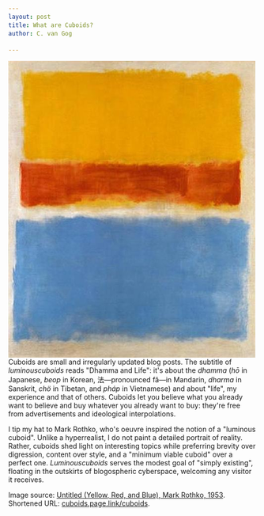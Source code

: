 ```yaml
---
layout: post
title: What are Cuboids?
author: C. van Gog

---
```


<img src="/assets/images/untitled-yrb.jpg"  alt="Untitled (Yellow, Red, and Blue), a painting by Mark Rothko" style="float:left;width:500px;height:600px;">

Cuboids are small and irregularly updated blog posts. The subtitle of *luminouscuboids* reads "Dhamma and Life": it's about the <i>dhamma</i> (<i>hō</i> in Japanese, <i>beop</i> in Korean, 法—pronounced fǎ—in Mandarin, <i>dharma</i> in Sanskrit, <i>chö</i> in Tibetan, and <i>pháp</i> in Vietnamese) and about "life", my experience and that of others. Cuboids let you believe what you already want to believe and buy whatever you already want to buy: they're free from advertisements and ideological interpolations.

I tip my hat to Mark Rothko, who's oeuvre inspired the notion of a "luminous cuboid". Unlike a hyperrealist, I do not paint a detailed portrait of reality. Rather, cuboids shed light on interesting topics while preferring brevity over digression, content over style, and a "minimum viable cuboid" over a perfect one. <i>Luminouscuboids</i> serves the modest goal of "simply existing", floating in the outskirts of blogospheric cyberspace, welcoming any visitor it receives.

Image source: <a href="https://www.wikiart.org/en/mark-rothko/untitled-yellow-red-and-blue-1953/">Untitled (Yellow, Red, and Blue), Mark Rothko, 1953</a>.<br>
Shortened URL: <a href="https://cuboids.page.link/cuboids">cuboids.page.link/cuboids</a>.
<!--stackedit_data:
eyJoaXN0b3J5IjpbLTc5Mjg4NTc5OCwtMTcxODAzMjMyMl19
-->